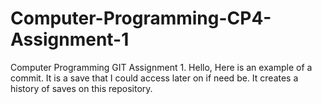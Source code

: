# Computer-Programming-CP4-Assignment-1
Computer Programming GIT Assignment 1. 
Hello, Here is an example of a commit. It is a save that I could access later on if need be. It creates a history of saves on this repository. 
